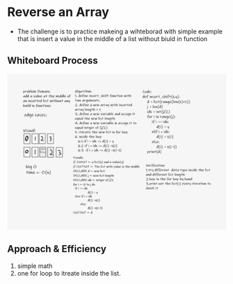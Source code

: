 # Reverse an Array
<!-- Description of the challenge -->
* The challenge is to practice makeing a wihteborad with simple example that is insert a value in the middle of a list without biuld in function
## Whiteboard Process
![reveinsert_shiftrse](insert_shift.png)

## Approach & Efficiency

1. simple math
2. one for loop to itreate inside the list.
